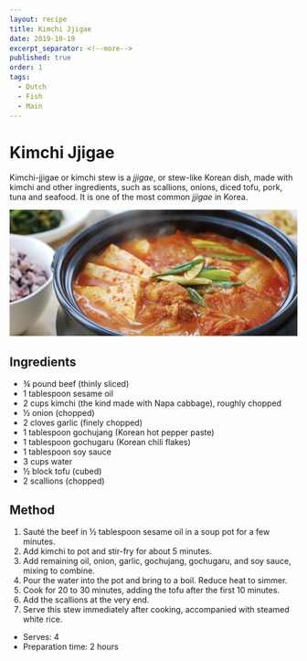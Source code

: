 ```yaml
---
layout: recipe
title: Kimchi Jjigae
date: 2019-10-19
excerpt_separator: <!--more-->
published: true
order: 1
tags:
  - Dutch
  - Fish
  - Main
---
```


# Kimchi Jjigae

Kimchi-jjigae or kimchi stew is a _jjigae_, or stew-like Korean dish, made with kimchi and other ingredients, such as scallions, onions, diced tofu, pork, tuna and seafood. It is one of the most common _jjigae_ in Korea.

<!--more-->

[![Kimchi Jjigae](/_uploads/kimchi-jjigae.png)](/_uploads/kimchi-jjigae.png)

## Ingredients

- ¾ pound beef (thinly sliced)
- 1 tablespoon sesame oil
- 2 cups kimchi (the kind made with Napa cabbage), roughly chopped
- ½ onion (chopped)
- 2 cloves garlic (finely chopped)
- 1 tablespoon gochujang (Korean hot pepper paste)
- 1 tablespoon gochugaru (Korean chili flakes)
- 1 tablespoon soy sauce
- 3 cups water
- ½ block tofu (cubed)
- 2 scallions (chopped)

## Method

1. Sauté the beef in ½ tablespoon sesame oil in a soup pot for a few minutes.
2. Add kimchi to pot and stir-fry for about 5 minutes.
3. Add remaining oil, onion, garlic, gochujang, gochugaru, and soy sauce, mixing to combine.
4. Pour the water into the pot and bring to a boil. Reduce heat to simmer.
5. Cook for 20 to 30 minutes, adding the tofu after the first 10 minutes.
6. Add the scallions at the very end.
7. Serve this stew immediately after cooking, accompanied with steamed white rice.

- Serves: 4
- Preparation time: 2 hours
